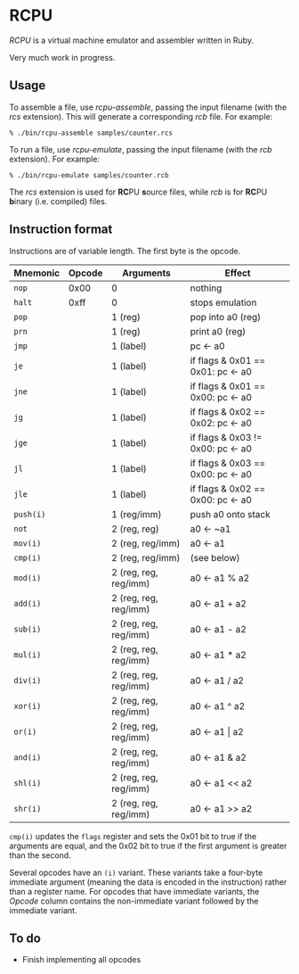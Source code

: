 # RCPU

_RCPU_ is a virtual machine emulator and assembler written in Ruby.

Very much work in progress.

## Usage

To assemble a file, use _rcpu-assemble_, passing the input filename (with the _rcs_ extension). This will generate a corresponding _rcb_ file. For example:

	% ./bin/rcpu-assemble samples/counter.rcs

To run a file, use _rcpu-emulate_, passing the input filename (with the _rcb_ extension). For example:

	% ./bin/rcpu-emulate samples/counter.rcb

The _rcs_ extension is used for **RC**PU **s**ource files, while _rcb_ is for **RC**PU **b**inary (i.e. compiled) files.

## Instruction format

Instructions are of variable length. The first byte is the opcode.

| Mnemonic  | Opcode | Arguments             | Effect
| --------- | ------ | --------------------- | ------
| `nop`     | 0x00   | 0                     | nothing
| `halt`    | 0xff   | 0                     | stops emulation
| `pop`     |        | 1 (reg)               | pop into a0 (reg)
| `prn`     |        | 1 (reg)               | print a0 (reg)
| `jmp`     |        | 1 (label)             | pc ← a0
| `je`      |        | 1 (label)             | if flags & 0x01 == 0x01: pc ← a0
| `jne`     |        | 1 (label)             | if flags & 0x01 == 0x00: pc ← a0
| `jg`      |        | 1 (label)             | if flags & 0x02 == 0x02: pc ← a0
| `jge`     |        | 1 (label)             | if flags & 0x03 != 0x00: pc ← a0
| `jl`      |        | 1 (label)             | if flags & 0x03 == 0x00: pc ← a0
| `jle`     |        | 1 (label)             | if flags & 0x02 == 0x00: pc ← a0
| `push(i)` |        | 1 (reg/imm)           | push a0 onto stack
| `not`     |        | 2 (reg, reg)          | a0 ← ~a1
| `mov(i)`  |        | 2 (reg, reg/imm)      | a0 ← a1
| `cmp(i)`  |        | 2 (reg, reg/imm)      | (see below)
| `mod(i)`  |        | 2 (reg, reg, reg/imm) | a0 ← a1 % a2
| `add(i)`  |        | 2 (reg, reg, reg/imm) | a0 ← a1 + a2
| `sub(i)`  |        | 2 (reg, reg, reg/imm) | a0 ← a1 - a2
| `mul(i)`  |        | 2 (reg, reg, reg/imm) | a0 ← a1 * a2
| `div(i)`  |        | 2 (reg, reg, reg/imm) | a0 ← a1 / a2
| `xor(i)`  |        | 2 (reg, reg, reg/imm) | a0 ← a1 ^ a2
| `or(i)`   |        | 2 (reg, reg, reg/imm) | a0 ← a1 \| a2
| `and(i)`  |        | 2 (reg, reg, reg/imm) | a0 ← a1 & a2
| `shl(i)`  |        | 2 (reg, reg, reg/imm) | a0 ← a1 << a2
| `shr(i)`  |        | 2 (reg, reg, reg/imm) | a0 ← a1 >> a2

`cmp(i)` updates the `flags` register and sets the 0x01 bit to true if the arguments are equal, and the 0x02 bit to true if the first argument is greater than the second.

Several opcodes have an `(i)` variant. These variants take a four-byte immediate argument (meaning the data is encoded in the instruction) rather than a register name. For opcodes that have immediate variants, the _Opcode_ column contains the non-immediate variant followed by the immediate variant.

## To do

* Finish implementing all opcodes
